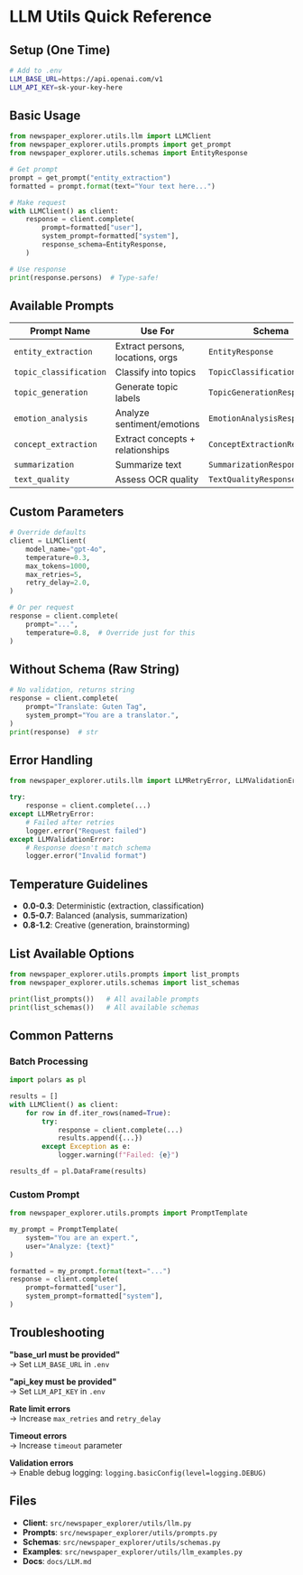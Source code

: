 # LLM Utils Quick Reference

## Setup (One Time)

```bash
# Add to .env
LLM_BASE_URL=https://api.openai.com/v1
LLM_API_KEY=sk-your-key-here
```

## Basic Usage

```python
from newspaper_explorer.utils.llm import LLMClient
from newspaper_explorer.utils.prompts import get_prompt
from newspaper_explorer.utils.schemas import EntityResponse

# Get prompt
prompt = get_prompt("entity_extraction")
formatted = prompt.format(text="Your text here...")

# Make request
with LLMClient() as client:
    response = client.complete(
        prompt=formatted["user"],
        system_prompt=formatted["system"],
        response_schema=EntityResponse,
    )

# Use response
print(response.persons)  # Type-safe!
```

## Available Prompts

| Prompt Name            | Use For                          | Schema                        |
| ---------------------- | -------------------------------- | ----------------------------- |
| `entity_extraction`    | Extract persons, locations, orgs | `EntityResponse`              |
| `topic_classification` | Classify into topics             | `TopicClassificationResponse` |
| `topic_generation`     | Generate topic labels            | `TopicGenerationResponse`     |
| `emotion_analysis`     | Analyze sentiment/emotions       | `EmotionAnalysisResponse`     |
| `concept_extraction`   | Extract concepts + relationships | `ConceptExtractionResponse`   |
| `summarization`        | Summarize text                   | `SummarizationResponse`       |
| `text_quality`         | Assess OCR quality               | `TextQualityResponse`         |

## Custom Parameters

```python
# Override defaults
client = LLMClient(
    model_name="gpt-4o",
    temperature=0.3,
    max_tokens=1000,
    max_retries=5,
    retry_delay=2.0,
)

# Or per request
response = client.complete(
    prompt="...",
    temperature=0.8,  # Override just for this
)
```

## Without Schema (Raw String)

```python
# No validation, returns string
response = client.complete(
    prompt="Translate: Guten Tag",
    system_prompt="You are a translator.",
)
print(response)  # str
```

## Error Handling

```python
from newspaper_explorer.utils.llm import LLMRetryError, LLMValidationError

try:
    response = client.complete(...)
except LLMRetryError:
    # Failed after retries
    logger.error("Request failed")
except LLMValidationError:
    # Response doesn't match schema
    logger.error("Invalid format")
```

## Temperature Guidelines

- **0.0-0.3**: Deterministic (extraction, classification)
- **0.5-0.7**: Balanced (analysis, summarization)
- **0.8-1.2**: Creative (generation, brainstorming)

## List Available Options

```python
from newspaper_explorer.utils.prompts import list_prompts
from newspaper_explorer.utils.schemas import list_schemas

print(list_prompts())   # All available prompts
print(list_schemas())   # All available schemas
```

## Common Patterns

### Batch Processing

```python
import polars as pl

results = []
with LLMClient() as client:
    for row in df.iter_rows(named=True):
        try:
            response = client.complete(...)
            results.append({...})
        except Exception as e:
            logger.warning(f"Failed: {e}")

results_df = pl.DataFrame(results)
```

### Custom Prompt

```python
from newspaper_explorer.utils.prompts import PromptTemplate

my_prompt = PromptTemplate(
    system="You are an expert.",
    user="Analyze: {text}"
)

formatted = my_prompt.format(text="...")
response = client.complete(
    prompt=formatted["user"],
    system_prompt=formatted["system"],
)
```

## Troubleshooting

**"base_url must be provided"**  
→ Set `LLM_BASE_URL` in `.env`

**"api_key must be provided"**  
→ Set `LLM_API_KEY` in `.env`

**Rate limit errors**  
→ Increase `max_retries` and `retry_delay`

**Timeout errors**  
→ Increase `timeout` parameter

**Validation errors**  
→ Enable debug logging: `logging.basicConfig(level=logging.DEBUG)`

## Files

- **Client**: `src/newspaper_explorer/utils/llm.py`
- **Prompts**: `src/newspaper_explorer/utils/prompts.py`
- **Schemas**: `src/newspaper_explorer/utils/schemas.py`
- **Examples**: `src/newspaper_explorer/utils/llm_examples.py`
- **Docs**: `docs/LLM.md`
